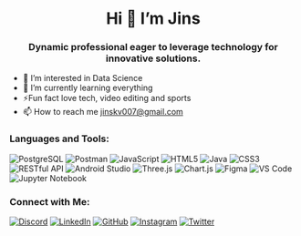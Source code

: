 <h1 align="center">Hi 👋 I’m Jins</h1>
<h3 align="center"> Dynamic professional eager to leverage technology for innovative solutions. </h3>

- 👀 I’m interested in Data Science
- 🌱 I’m currently learning everything
- ⚡Fun fact love tech, video editing and sports
- 📫 How to reach me jinskv007@gmail.com

### Languages and Tools:

![PostgreSQL](https://img.shields.io/badge/PostgreSQL-316192?style=for-the-badge&logo=postgresql&logoColor=white)
![Postman](https://img.shields.io/badge/Postman-FF6C37?style=for-the-badge&logo=postman&logoColor=white)
![JavaScript](https://img.shields.io/badge/JavaScript-F7DF1E?style=for-the-badge&logo=javascript&logoColor=black)
![HTML5](https://img.shields.io/badge/HTML5-E34F26?style=for-the-badge&logo=html5&logoColor=white)
![Java](https://img.shields.io/badge/Java-007396?style=for-the-badge&logo=java&logoColor=white)
![CSS3](https://img.shields.io/badge/CSS3-1572B6?style=for-the-badge&logo=css3&logoColor=white)
![RESTful API](https://img.shields.io/badge/RESTful_API-02569B?style=for-the-badge&logo=restapi&logoColor=white)
![Android Studio](https://img.shields.io/badge/Android_Studio-3DDC84?style=for-the-badge&logo=android-studio&logoColor=white)
![Three.js](https://img.shields.io/badge/Three.js-000000?style=for-the-badge&logo=three.js&logoColor=white)
![Chart.js](https://img.shields.io/badge/Chart.js-FF6384?style=for-the-badge&logo=chartdotjs&logoColor=white)
![Figma](https://img.shields.io/badge/Figma-F24E1E?style=for-the-badge&logo=figma&logoColor=white)
![VS Code](https://img.shields.io/badge/VS_Code-007ACC?style=for-the-badge&logo=visual-studio-code&logoColor=white)
![Jupyter Notebook](https://img.shields.io/badge/Jupyter_Notebook-F37626?style=for-the-badge&logo=jupyter&logoColor=white)


### Connect with Me:

[![Discord](https://img.shields.io/badge/Discord-7289DA?style=for-the-badge&logo=discord&logoColor=white)](https://discord.com/users/JinsVarghese#7739)
[![LinkedIn](https://img.shields.io/badge/LinkedIn-0A66C2?style=for-the-badge&logo=linkedin&logoColor=white)](https://www.linkedin.com/in/jins-varghese/)
[![GitHub](https://img.shields.io/badge/GitHub-181717?style=for-the-badge&logo=github&logoColor=white)](https://github.com/jinskvarghese)
[![Instagram](https://img.shields.io/badge/Instagram-E4405F?style=for-the-badge&logo=instagram&logoColor=white)](https://www.instagram.com/_.jins._)
[![Twitter](https://img.shields.io/badge/Twitter-1DA1F2?style=for-the-badge&logo=twitter&logoColor=white)](https://x.com/jinskvarghese)


<!---
jinskvarghese/jinskvarghese is a ✨ special ✨ repository because its `README.md` (this file) appears on your GitHub profile.
You can click the Preview link to take a look at your changes.
--->
